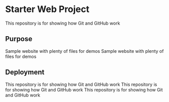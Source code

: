# Starter Web Project

This repository is for showing how Git and GitHub work


## Purpose

Sample website with plenty of files for demos
Sample website with plenty of files for demos

## Deployment

This repository is for showing how Git and GitHub work
This repository is for showing how Git and GitHub work
This repository is for showing how Git and GitHub work
